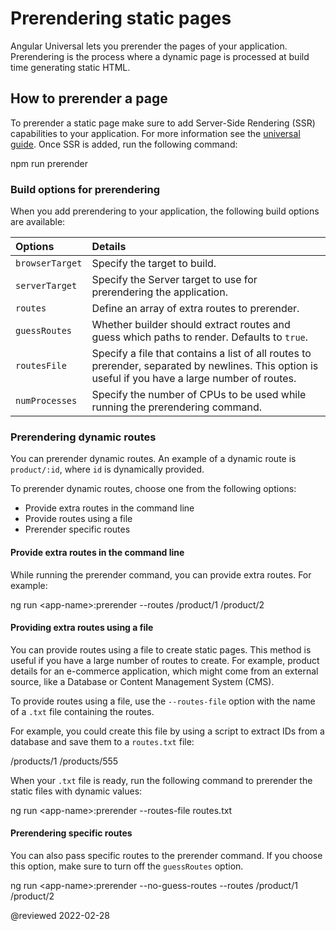 # Prerendering static pages

Angular Universal lets you prerender the pages of your application.
Prerendering is the process where a dynamic page is processed at build time generating static HTML.

## How to prerender a page

To prerender a static page make sure to add Server-Side Rendering (SSR) capabilities to your application.
For more information see the [universal guide](guide/universal).
Once SSR is added, run the following command:

<code-example format="shell" language="shell">

npm run prerender

</code-example>

### Build options for prerendering

When you add prerendering to your application, the following build options are available:

| Options| Details |
|:---    |:---     |
| `browserTarget` | Specify the target to build.     |
| `serverTarget`  | Specify the Server target to use for prerendering the application.      |
| `routes`        | Define an array of extra routes to prerender.       |
| `guessRoutes`   | Whether builder should extract routes and guess which paths to render. Defaults to `true`.    |
| `routesFile`    | Specify a file that contains a list of all routes to prerender, separated by newlines. This option is useful if you have a large number of routes. |
| `numProcesses`  | Specify the number of CPUs to be used while running the prerendering command. |

### Prerendering dynamic routes

You can prerender dynamic routes.
An example of a dynamic route is `product/:id`, where `id` is dynamically provided.

To prerender dynamic routes, choose one from the following options:

*   Provide extra routes in the command line
*   Provide routes using a file
*   Prerender specific routes

#### Provide extra routes in the command line

While running the prerender command, you can provide extra routes.
For example:

<code-example format="shell" language="shell">

ng run &lt;app-name&gt;:prerender --routes /product/1 /product/2

</code-example>

#### Providing extra routes using a file

You can provide routes using a file to create static pages.
This method is useful if you have a large number of routes to create. For example, product details for an e-commerce application, which might come from an external source, like a Database or Content Management System (CMS).

To provide routes using a file, use the `--routes-file` option with the name of a `.txt` file containing the routes.

For example, you could create this file by using a script to extract IDs from a database and save them to a `routes.txt` file:

<code-example language="none" header="routes.txt">

/products/1
/products/555

</code-example>

When your `.txt` file is ready, run the following command to prerender the static files with dynamic values:

<code-example format="shell" language="shell">

ng run &lt;app-name&gt;:prerender --routes-file routes.txt

</code-example>

#### Prerendering specific routes

You can also pass specific routes to the prerender command.
If you choose this option, make sure to turn off the `guessRoutes` option.

<code-example format="shell" language="shell">

ng run &lt;app-name&gt;:prerender --no-guess-routes --routes /product/1 /product/2

</code-example>

<!-- links -->

<!-- external links -->

<!-- end links -->

@reviewed 2022-02-28
